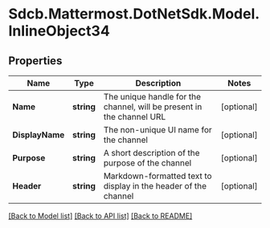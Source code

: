 # Sdcb.Mattermost.DotNetSdk.Model.InlineObject34
## Properties

Name | Type | Description | Notes
------------ | ------------- | ------------- | -------------
**Name** | **string** | The unique handle for the channel, will be present in the channel URL | [optional] 
**DisplayName** | **string** | The non-unique UI name for the channel | [optional] 
**Purpose** | **string** | A short description of the purpose of the channel | [optional] 
**Header** | **string** | Markdown-formatted text to display in the header of the channel | [optional] 

[[Back to Model list]](../README.md#documentation-for-models) [[Back to API list]](../README.md#documentation-for-api-endpoints) [[Back to README]](../README.md)


